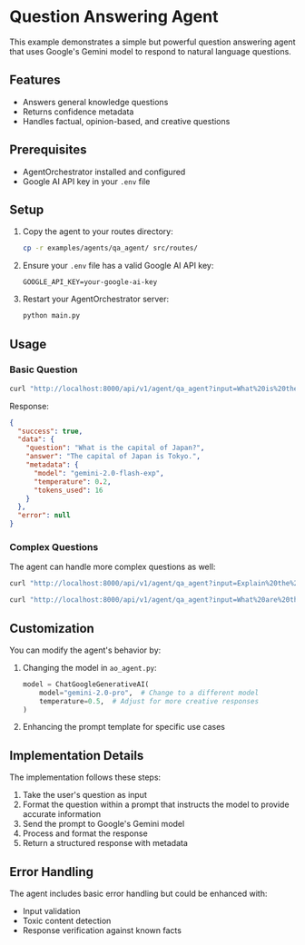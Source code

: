 # Question Answering Agent

This example demonstrates a simple but powerful question answering agent that uses Google's Gemini model to respond to natural language questions.

## Features

- Answers general knowledge questions
- Returns confidence metadata
- Handles factual, opinion-based, and creative questions

## Prerequisites

- AgentOrchestrator installed and configured
- Google AI API key in your `.env` file

## Setup

1. Copy the agent to your routes directory:
   ```bash
   cp -r examples/agents/qa_agent/ src/routes/
   ```

2. Ensure your `.env` file has a valid Google AI API key:
   ```
   GOOGLE_API_KEY=your-google-ai-key
   ```

3. Restart your AgentOrchestrator server:
   ```bash
   python main.py
   ```

## Usage

### Basic Question

```bash
curl "http://localhost:8000/api/v1/agent/qa_agent?input=What%20is%20the%20capital%20of%20Japan%3F"
```

Response:
```json
{
  "success": true,
  "data": {
    "question": "What is the capital of Japan?",
    "answer": "The capital of Japan is Tokyo.",
    "metadata": {
      "model": "gemini-2.0-flash-exp",
      "temperature": 0.2,
      "tokens_used": 16
    }
  },
  "error": null
}
```

### Complex Questions

The agent can handle more complex questions as well:

```bash
curl "http://localhost:8000/api/v1/agent/qa_agent?input=Explain%20the%20theory%20of%20relativity%20in%20simple%20terms"
```

```bash
curl "http://localhost:8000/api/v1/agent/qa_agent?input=What%20are%20the%20main%20differences%20between%20Python%20and%20JavaScript%3F"
```

## Customization

You can modify the agent's behavior by:

1. Changing the model in `ao_agent.py`:
   ```python
   model = ChatGoogleGenerativeAI(
       model="gemini-2.0-pro",  # Change to a different model
       temperature=0.5,  # Adjust for more creative responses
   )
   ```

2. Enhancing the prompt template for specific use cases

## Implementation Details

The implementation follows these steps:

1. Take the user's question as input
2. Format the question within a prompt that instructs the model to provide accurate information
3. Send the prompt to Google's Gemini model
4. Process and format the response
5. Return a structured response with metadata

## Error Handling

The agent includes basic error handling but could be enhanced with:

- Input validation
- Toxic content detection
- Response verification against known facts 